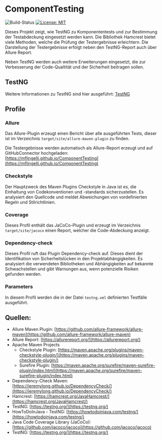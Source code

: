 # ComponentTesting
![Build-Status](https://github.com/mflingelli/ComponentTesting/actions/workflows/maven.yml/badge.svg)
[![License: MIT](https://img.shields.io/badge/License-MIT-blue.svg)](https://opensource.org/licenses/MIT)

Dieses Projekt zeigt, wie TestNG zu Komponententests und zur Bestimmung der Testabdeckung eingesetzt werden kann. 
Die Bibliothek Hamcrest bietet viele Methoden, welche die Prüfung der Testergebnisse erleichtern. 
Die Darstellung der Testergebnisse erfolgt neben den TestNG-Report auch über Allure Report.

Neben TestNG werden auch weitere Erweiterungen eingesetzt, die zur Verbesserung der Code-Qualtität und der Sicherheit
beitragen sollen.

## TestNG

Weitere Informationen zu TestNG sind hier ausgeführt: [TestNG](doc/TestNG.md)

## Profile

### Allure

Das Allure-Plugin erzeugt einen Bericht über alle ausgeführten Tests, dieser ist im Verzeichnis
`target/site/allure-maven-plugin` zu finden.

Die Testergebnisse werden automatisch als Allure-Report erzeugt und auf GitHubConnector hochgeladen:
[https://mflingelli.github.io/ComponentTesting](https://mflingelli.github.io/ComponentTesting)

### Checkstyle

Der Hauptzweck des Maven Plugins Checkstyle in Java ist es, die Einhaltung von Codekonventionen und 
-standards sicherzustellen. Es analysiert den Quellcode und meldet Abweichungen von vordefinierten Regeln 
und Stilrichtlinien.

### Coverage

Dieses Profil enthält das JaCoCo-Plugin und erzeugt im Verzeichnis `target/site/jacoco` einen Report, 
welcher die Code-Abdeckung anzeigt.

### Dependency-check

Dieses Profil ruft das Plugin Dependency-check auf. Dieses dient der Identifikation von Sicherheitslücken in den 
Projektabhängigkeiten. Es analysiert die verwendeten Bibliotheken und Abhängigkeiten auf bekannte Schwachstellen und 
gibt Warnungen aus, wenn potenzielle Risiken gefunden werden.

### Parameters

In diesem Profil werden die in der Datei `testng.xml` definierten Testfälle ausgeführt.

## Quellen:

* Allure Maven Plugin: [https://github.com/allure-framework/allure-maven](https://github.com/allure-framework/allure-maven)
* Allure Report: [https://allurereport.org/](https://allurereport.org/)
* Apache Maven Projects
  * Checkstyle Plugin: [https://maven.apache.org/plugins/maven-checkstyle-plugin/](https://maven.apache.org/plugins/maven-checkstyle-plugin/)
  * Surefire Plugin: [https://maven.apache.org/surefire/maven-surefire-plugin/index.html](https://maven.apache.org/surefire/maven-surefire-plugin/index.html)
* Dependency-Check Maven: [https://jeremylong.github.io/DependencyCheck/](https://jeremylong.github.io/DependencyCheck/)
* Hamcrest: [https://hamcrest.org/JavaHamcrest/](https://hamcrest.org/JavaHamcrest/)
* TestNG: [https://testng.org/](https://testng.org/)
* HowToDoInJava - TestNG: [https://howtodoinjava.com/testng/](https://howtodoinjava.com/testng/)
* Java Code Coverage Library (JaCoCo): [https://github.com/jacoco/jacoco](https://github.com/jacoco/jacoco)
* TestNG: [https://testng.org/](https://testng.org/)